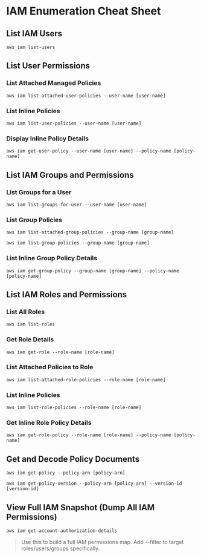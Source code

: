 # IAM Enumeration Cheat Sheet

## List IAM Users
    aws iam list-users

## List User Permissions
### List Attached Managed Policies
    aws iam list-attached-user-policies --user-name [user-name]

### List Inline Policies
    aws iam list-user-policies --user-name [user-name]

### Display Inline Policy Details
    aws iam get-user-policy --user-name [user-name] --policy-name [policy-name]

## List IAM Groups and Permissions
### List Groups for a User
    aws iam list-groups-for-user --user-name [user-name]

### List Group Policies
    aws iam list-attached-group-policies --group-name [group-name]

    aws iam list-group-policies --group-name [group-name]

### List Inline Group Policy Details
    aws iam get-group-policy --group-name [group-name] --policy-name [policy-name]

## List IAM Roles and Permissions
### List All Roles
    aws iam list-roles

### Get Role Details
    aws iam get-role --role-name [role-name]

### List Attached Policies to Role
    aws iam list-attached-role-policies --role-name [role-name]

### List Inline Policies
    aws iam list-role-policies --role-name [role-name]

### Get Inline Role Policy Details
    aws iam get-role-policy --role-name [role-name] --policy-name [policy-name]

## Get and Decode Policy Documents
    aws iam get-policy --policy-arn [policy-arn]

    aws iam get-policy-version --policy-arn [policy-arn] --version-id [version-id]

## View Full IAM Snapshot (Dump All IAM Permissions)
    aws iam get-account-authorization-details

> Use this to build a full IAM permissions map. Add --filter to target roles/users/groups specifically.

